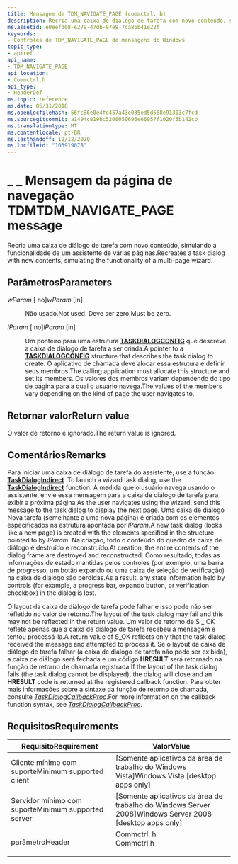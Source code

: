 ```yaml
---
title: Mensagem de TDM_NAVIGATE_PAGE (commctrl. h)
description: Recria uma caixa de diálogo de tarefa com novo conteúdo, simulando a funcionalidade de um assistente de várias páginas.
ms.assetid: e0eefd08-e279-47db-97e9-7ca86b41e22f
keywords:
- Controles de TDM_NAVIGATE_PAGE de mensagens do Windows
topic_type:
- apiref
api_name:
- TDM_NAVIGATE_PAGE
api_location:
- Commctrl.h
api_type:
- HeaderDef
ms.topic: reference
ms.date: 05/31/2018
ms.openlocfilehash: 56fc86e0e4fe457a43e035ed5d568e91303c7fcd
ms.sourcegitcommit: a1494c819bc5200050696e66057f1020f5b142cb
ms.translationtype: MT
ms.contentlocale: pt-BR
ms.lasthandoff: 12/12/2020
ms.locfileid: "103919078"
---
```

# <a name="tdm_navigate_page-message"></a><span data-ttu-id="f5193-104">\_ \_ Mensagem da página de navegação TDM</span><span class="sxs-lookup"><span data-stu-id="f5193-104">TDM\_NAVIGATE\_PAGE message</span></span>

<span data-ttu-id="f5193-105">Recria uma caixa de diálogo de tarefa com novo conteúdo, simulando a funcionalidade de um assistente de várias páginas.</span><span class="sxs-lookup"><span data-stu-id="f5193-105">Recreates a task dialog with new contents, simulating the functionality of a multi-page wizard.</span></span>

## <a name="parameters"></a><span data-ttu-id="f5193-106">Parâmetros</span><span class="sxs-lookup"><span data-stu-id="f5193-106">Parameters</span></span>

<dl> <dt>

<span data-ttu-id="f5193-107">*wParam* \[ no\]</span><span class="sxs-lookup"><span data-stu-id="f5193-107">*wParam* \[in\]</span></span>
</dt> <dd>

<span data-ttu-id="f5193-108">Não usado.</span><span class="sxs-lookup"><span data-stu-id="f5193-108">Not used.</span></span> <span data-ttu-id="f5193-109">Deve ser zero.</span><span class="sxs-lookup"><span data-stu-id="f5193-109">Must be zero.</span></span>

</dd> <dt>

<span data-ttu-id="f5193-110">*lParam* \[ no\]</span><span class="sxs-lookup"><span data-stu-id="f5193-110">*lParam* \[in\]</span></span>
</dt> <dd>

<span data-ttu-id="f5193-111">Um ponteiro para uma estrutura [**TASKDIALOGCONFIG**](/windows/desktop/api/Commctrl/ns-commctrl-taskdialogconfig) que descreve a caixa de diálogo de tarefa a ser criada.</span><span class="sxs-lookup"><span data-stu-id="f5193-111">A pointer to a [**TASKDIALOGCONFIG**](/windows/desktop/api/Commctrl/ns-commctrl-taskdialogconfig) structure that describes the task dialog to create.</span></span> <span data-ttu-id="f5193-112">O aplicativo de chamada deve alocar essa estrutura e definir seus membros.</span><span class="sxs-lookup"><span data-stu-id="f5193-112">The calling application must allocate this structure and set its members.</span></span> <span data-ttu-id="f5193-113">Os valores dos membros variam dependendo do tipo de página para a qual o usuário navega.</span><span class="sxs-lookup"><span data-stu-id="f5193-113">The values of the members vary depending on the kind of page the user navigates to.</span></span>

</dd> </dl>

## <a name="return-value"></a><span data-ttu-id="f5193-114">Retornar valor</span><span class="sxs-lookup"><span data-stu-id="f5193-114">Return value</span></span>

<span data-ttu-id="f5193-115">O valor de retorno é ignorado.</span><span class="sxs-lookup"><span data-stu-id="f5193-115">The return value is ignored.</span></span>

## <a name="remarks"></a><span data-ttu-id="f5193-116">Comentários</span><span class="sxs-lookup"><span data-stu-id="f5193-116">Remarks</span></span>

<span data-ttu-id="f5193-117">Para iniciar uma caixa de diálogo de tarefa do assistente, use a função [**TaskDialogIndirect**](/windows/desktop/api/Commctrl/nf-commctrl-taskdialogindirect) .</span><span class="sxs-lookup"><span data-stu-id="f5193-117">To launch a wizard task dialog, use the [**TaskDialogIndirect**](/windows/desktop/api/Commctrl/nf-commctrl-taskdialogindirect) function.</span></span> <span data-ttu-id="f5193-118">À medida que o usuário navega usando o assistente, envie essa mensagem para a caixa de diálogo de tarefa para exibir a próxima página.</span><span class="sxs-lookup"><span data-stu-id="f5193-118">As the user navigates using the wizard, send this message to the task dialog to display the next page.</span></span> <span data-ttu-id="f5193-119">Uma caixa de diálogo Nova tarefa (semelhante a uma nova página) é criada com os elementos especificados na estrutura apontada por *lParam*.</span><span class="sxs-lookup"><span data-stu-id="f5193-119">A new task dialog (looks like a new page) is created with the elements specified in the structure pointed to by *lParam*.</span></span> <span data-ttu-id="f5193-120">Na criação, todo o conteúdo do quadro da caixa de diálogo é destruído e reconstruído.</span><span class="sxs-lookup"><span data-stu-id="f5193-120">At creation, the entire contents of the dialog frame are destroyed and reconstructed.</span></span> <span data-ttu-id="f5193-121">Como resultado, todas as informações de estado mantidas pelos controles (por exemplo, uma barra de progresso, um botão expando ou uma caixa de seleção de verificação) na caixa de diálogo são perdidas.</span><span class="sxs-lookup"><span data-stu-id="f5193-121">As a result, any state information held by controls (for example, a progress bar, expando button, or verification checkbox) in the dialog is lost.</span></span>

<span data-ttu-id="f5193-122">O layout da caixa de diálogo de tarefa pode falhar e isso pode não ser refletido no valor de retorno.</span><span class="sxs-lookup"><span data-stu-id="f5193-122">The layout of the task dialog may fail and this may not be reflected in the return value.</span></span> <span data-ttu-id="f5193-123">Um valor de retorno de S \_ OK reflete apenas que a caixa de diálogo de tarefa recebeu a mensagem e tentou processá-la.</span><span class="sxs-lookup"><span data-stu-id="f5193-123">A return value of S\_OK reflects only that the task dialog received the message and attempted to process it.</span></span> <span data-ttu-id="f5193-124">Se o layout da caixa de diálogo de tarefa falhar (a caixa de diálogo de tarefa não pode ser exibida), a caixa de diálogo será fechada e um código **HRESULT** será retornado na função de retorno de chamada registrada.</span><span class="sxs-lookup"><span data-stu-id="f5193-124">If the layout of the task dialog fails (the task dialog cannot be displayed), the dialog will close and an **HRESULT** code is returned at the registered callback function.</span></span> <span data-ttu-id="f5193-125">Para obter mais informações sobre a sintaxe da função de retorno de chamada, consulte [*TaskDialogCallbackProc*](/windows/win32/api/commctrl/nc-commctrl-pftaskdialogcallback).</span><span class="sxs-lookup"><span data-stu-id="f5193-125">For more information on the callback function syntax, see [*TaskDialogCallbackProc*](/windows/win32/api/commctrl/nc-commctrl-pftaskdialogcallback).</span></span>

## <a name="requirements"></a><span data-ttu-id="f5193-126">Requisitos</span><span class="sxs-lookup"><span data-stu-id="f5193-126">Requirements</span></span>



| <span data-ttu-id="f5193-127">Requisito</span><span class="sxs-lookup"><span data-stu-id="f5193-127">Requirement</span></span> | <span data-ttu-id="f5193-128">Valor</span><span class="sxs-lookup"><span data-stu-id="f5193-128">Value</span></span> |
|-------------------------------------|---------------------------------------------------------------------------------------|
| <span data-ttu-id="f5193-129">Cliente mínimo com suporte</span><span class="sxs-lookup"><span data-stu-id="f5193-129">Minimum supported client</span></span><br/> | <span data-ttu-id="f5193-130">\[Somente aplicativos da área de trabalho do Windows Vista\]</span><span class="sxs-lookup"><span data-stu-id="f5193-130">Windows Vista \[desktop apps only\]</span></span><br/>                                        |
| <span data-ttu-id="f5193-131">Servidor mínimo com suporte</span><span class="sxs-lookup"><span data-stu-id="f5193-131">Minimum supported server</span></span><br/> | <span data-ttu-id="f5193-132">\[Somente aplicativos da área de trabalho do Windows Server 2008\]</span><span class="sxs-lookup"><span data-stu-id="f5193-132">Windows Server 2008 \[desktop apps only\]</span></span><br/>                                  |
| <span data-ttu-id="f5193-133">parâmetro</span><span class="sxs-lookup"><span data-stu-id="f5193-133">Header</span></span><br/>                   | <dl> <span data-ttu-id="f5193-134"><dt>Commctrl. h</dt></span><span class="sxs-lookup"><span data-stu-id="f5193-134"><dt>Commctrl.h</dt></span></span> </dl> |



 

